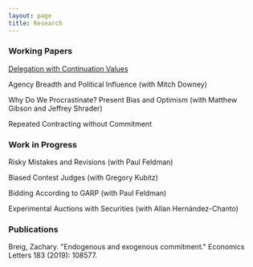 ```yaml
---
layout: page
title: Research
---
```





### Working Papers

[Delegation with Continuation Values](https://zacharybreig.github.io/papers/DCV.pdf)

Agency Breadth and Political Influence (with Mitch Downey)

Why Do We Procrastinate? Present Bias and Optimism (with Matthew Gibson and Jeffrey Shrader)

Repeated Contracting without Commitment

### Work in Progress

Risky Mistakes and Revisions (with Paul Feldman)

Biased Contest Judges (with Gregory Kubitz)

Bidding According to GARP (with Paul Feldman)

Experimental Auctions with Securities (with Allan Hernández-Chanto)

### Publications

Breig, Zachary. "Endogenous and exogenous commitment." Economics Letters 183 (2019): 108577.
